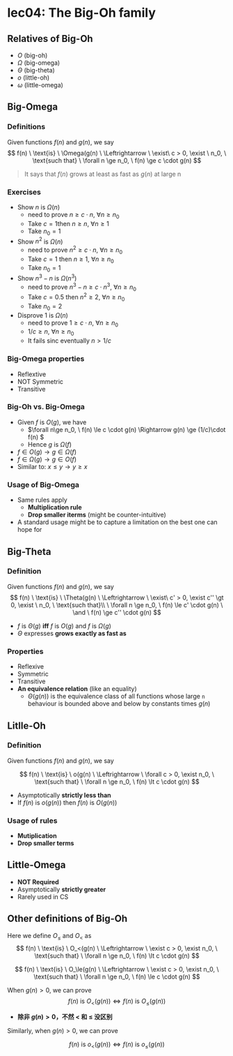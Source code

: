 # lec04: The Big-Oh family

## Relatives of Big-Oh

-   $O$ (big-oh)
-   $\Omega$ (big-omega)
-   $\Theta$ (big-theta)
-   $o$ (little-oh)
-   $\omega$ (little-omega)

## Big-Omega

### Definitions

Given functions $f(n)$ and $g(n)$, we say
$$
f(n) \ \text{is} \ \Omega(g(n) \ \Leftrightarrow  \  \exist\ c > 0, \exist \ n_0, \  \text{such that} \ \forall n \ge n_0, \ f(n) \ge c \cdot g(n)
$$

>   It says that $f(n)$ grows at least as fast as $g(n)$ at large n

### Exercises

-   Show $n$ is $\Omega (n)$
    -   need to prove $n \ge c \cdot n, \ \forall n\ge n_0$
    -   Take $c = 1$then $n \ge n, \ \forall n\ge 1$
    -   Take $n_0 = 1$
-   Show $n^2$ is $\Omega (n)$
    -   need to prove $n^2 \ge c \cdot n, \ \forall n\ge n_0$
    -   Take $c = 1$ then $n \ge 1, \ \forall n \ge n_0$
    -   Take $n_0 = 1$
-   Show $n^3 - n$ is $\Omega (n^3)$
    -   need to prove $n^3 - n \ge c \cdot n^3, \ \forall n\ge n_0$
    -   Take $c = 0.5$ then $n^2 \ge 2, \ \forall n \ge n_0$
    -   Take $n_0 = 2$ 
-   Disprove $1$ is $\Omega (n)$
    -   need to prove $1 \ge c \cdot n, \ \forall n\ge n_0$
    -   $1/c \ge n, \ \forall n \ge n_0$
    -   It fails sinc eventually $n > 1/c$

### Big-Omega properties

-   Reflextive
-   NOT Symmetric
-   Transitive

### Big-Oh vs. Big-Omega

-   Given $f$ is $O(g)$, we have
    -   $\forall n\ge n_0, \ f(n) \le c \cdot g(n) \Rightarrow g(n) \ge (1/c)\cdot f(n) $
    -   Hence $g$ is $\Omega (f)$
-   $f \in O(g) \to g \in \Omega(f)$
-   $f \in \Omega(g) \to g \in O(f)$
-   Similar to: $x \le y \to y \ge x$

### Usage of Big-Omega

-   Same rules apply
    -   **Multiplication rule**
    -   **Drop smaller iterms** (might be counter-intuitive)
-   A standard usage might be to capture a limitation on the best one can hope for

## Big-Theta

### Definition

Given functions $f(n)$ and $g(n)$, we say
$$
f(n) \ \text{is} \ \Theta(g(n) \ \Leftrightarrow  \  \exist\ c' > 0, \exist c'' \gt 0,  \exist \ n_0, \  \text{such that}\\ \ \forall n \ge n_0, \ f(n) \le c' \cdot g(n) \ \and \ f(n) \ge c'' \cdot g(n)
$$

-   $f$ is $\Theta(g)$ **iff** $f$ is $O(g)$ and $f$ is $\Omega (g)$
-   $\Theta$ expresses **grows exactly as fast as**

### Properties

-   Reflexive
-   Symmetric
-   Transitive
-   **An equivalence relation** (like an equality)
    -   $\Theta(g(n))$ is the equivalence class of all functions whose large `n` behaviour is bounded above and below by constants times $g(n)$

## Litlle-Oh

### Definition

Given functions $f(n)$ and $g(n)$, we say

$$
f(n) \ \text{is} \ o(g(n) \ \Leftrightarrow  \  \forall c > 0, \exist  n_0, \  \text{such that} \ \forall n \ge n_0, \ f(n) \lt c \cdot g(n)
$$

-   Asymptotically **strictly less than**
-   If $f(n)$ is $o(g(n))$ then $f(n) \ \text{is} \ O(g(n))$

### Usage of rules

-   **Mutiplication**
-   **Drop smaller terms**

## Little-Omega

-   **NOT Required**
-   Asymptotically **strictly greater**
-   Rarely used in CS

## Other definitions of Big-Oh

Here we define $O_\le$ and $O_<$ as
$$
f(n) \ \text{is} \ O_<(g(n) \ \Leftrightarrow  \  \exist c > 0, \exist  n_0, \  \text{such that} \ \forall n \ge n_0, \ f(n) \lt c \cdot g(n)
$$

$$
f(n) \ \text{is} \ O_\le(g(n) \ \Leftrightarrow  \  \exist c > 0, \exist  n_0, \  \text{such that} \ \forall n \ge n_0, \ f(n) \le c \cdot g(n)
$$

When $g(n) > 0$, we can prove
$$
f(n) \ \text{is} \ O_<(g(n)) \Leftrightarrow f(n) \ \text{is} \ O_\le(g(n))
$$

-   **除非 $g(n)>0$，不然 < 和 ≤ 没区别**

Similarly, when $g(n) > 0$, we can prove

$$
f(n) \ \text{is} \ o_<(g(n)) \Leftrightarrow f(n) \ \text{is} \ o_\le(g(n))
$$





